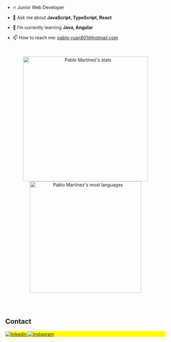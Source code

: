- 🔥 Junior Web Developer


- 💬 Ask me about **JavaScript, TypeScript, React**


- 🌱 I’m currently learning **Java, Angular**


- 📫 How to reach me: pablo-ruan801@hotmail.com


<!--


## ⚙️ &nbsp;GitHub Analytics

<p align="left">
<img width="530em" src="https://github-readme-stats.vercel.app/api?username=prmartinezz&show_icons=true&theme=vision-friendly-dark" alt="Pablo Martínez's stats"/>
<img width="530em" src="https://github-readme-stats.vercel.app/api/top-langs/?username=prmartinezz&layout=compact&theme=vision-friendly-dark" alt="Pablo Martínez's most languages"/>
</p>
-->

<br>

<p align="center">
<img width="392em" src="https://github-readme-stats.vercel.app/api?username=prmartinezz&show_icons=true&theme=dracula" alt="Pablo Martínez's stats"/>
<img width="350em" src="https://github-readme-stats.vercel.app/api/top-langs/?username=prmartinezz&layout=compact&langs_count=7&theme=dracula" alt="Pablo Martínez's most languages"/>
</p>

<br><br>

## Contact

<p align="left" style="background:yellow">
<a href="https://linkedin.com/in/pablomartinezz" target="_blank">
  <img align="center" src="https://img.shields.io/badge/-Pablo Martínez-05122A?style=flat&logo=linkedin" alt="linkedin"/>
</a>
<a href="https://instagram.com/pr.martinezz" target="_blank">
 <img align="center" src="https://img.shields.io/badge/-Pablo Martínez-05122A?style=flat&logo=instagram" alt="instagram"/>
</a>
</p>



<!--


**prmartinezz/prmartinezz** is a ✨ _special_ ✨ repository because its `README.md` (this file) appears on your GitHub profile.

Here are some ideas to get you started:

- 🔭 I’m currently working on ...
- 🌱 I’m currently learning ...
- 👯 I’m looking to collaborate on ...
- 🤔 I’m looking for help with ...
- 💬 Ask me about ...
- 📫 How to reach me: ...
- 😄 Pronouns: ...
- ⚡ Fun fact: ...
-->
